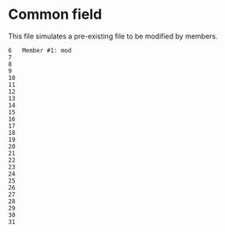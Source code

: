 Common field
===

This file simulates a pre-existing file to be modified by members.
```
6   Member #1: mod
7
8
9
10
11
12
13
14
15
16
17
18
19
20
21
22
23
24
25
26
27
28
29
30
31
```
